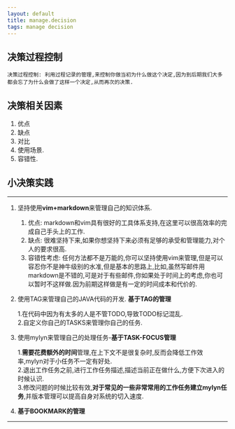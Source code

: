 ```yaml
---
layout: default
title: manage.decision
tags: manage decision
---
```

## 决策过程控制 ##

	决策过程控制: 利用过程记录的管理,来控制你做当初为什么做这个决定,因为到后期我们大多都会忘了为什么会做了这样一个决定,从而再次的决策.

## 决策相关因素 ##
1. 优点
1. 缺点
1. 对比
1. 使用场景.
1. 容错性.

## 小决策实践 ##
----
1. 坚持使用**vim+markdown**来管理自己的知识体系.
	1. 优点: markdown和vim具有很好的工具体系支持,在这里可以很高效率的完成自己手头上的工作.  
	1. 缺点: 很难坚持下来,如果你想坚持下来必须有足够的承受和管理能力,对个人的要求很高.  
	1. 容错性考虑:
	   任何方法都不是万能的,你可以坚持使用vim来管理,但是可以容忍你不是神牛级别的水准,但是基本的思路上,比如,虽然写邮件用markdown是不错的,可是对于有些邮件,你如果处于时间上的考虑,你也可以暂时不这样做.因为前期这样做是有一定的时间成本和代价的.

2. 使用TAG来管理自己的JAVA代码的开发. **基于TAG的管理**

	1.在代码中因为有太多的人是不管TODO,导致TODO标记混乱.  
	2.自定义你自己的TASKS来管理你自己的任务. 

3. 使用mylyn来管理自己的处理任务-**基于TASK-FOCUS管理**

	1.**需要花费额外的时间**管理,在上下文不是很复杂时,反而会降低工作效率,mylyn对于小任务不一定有好处.  
	2.退出工作任务之前,进行工作任务描述,描述当前正在做什么,方便下次进入的时候认识.  
	3.修改问题的时候比较有效,**对于常见的一些非常常用的工作任务建立mylyn任务**,并版本管理可以提高自身对系统的切入速度.  

4. **基于BOOKMARK的管理**
----
